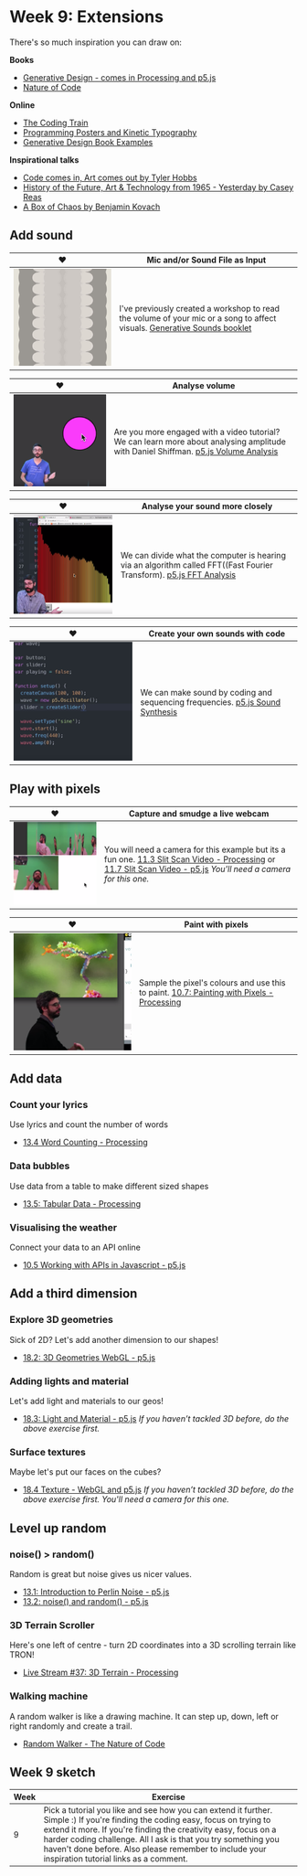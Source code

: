 # Week 9: Extensions

There's so much inspiration you can draw on:

**Books**
- [Generative Design - comes in Processing and p5.js](https://www.amazon.com.au/Generative-Design-Benedikt-Gross/dp/1616897589/ref=asc_df_1616897589/?tag=googleshopdsk-22&linkCode=df0&hvadid=341791741598&hvpos=1o1&hvnetw=g&hvrand=7110800301134216777&hvpone=&hvptwo=&hvqmt=&hvdev=c&hvdvcmdl=&hvlocint=&hvlocphy=9071333&hvtargid=pla-525970913024&psc=1)
- [Nature of Code](https://www.amazon.com.au/Nature-Code-Daniel-Shiffman/dp/0985930802/ref=pd_sim_14_3/356-3477534-9005948?_encoding=UTF8&pd_rd_i=0985930802&pd_rd_r=badb3546-6dbf-4890-af34-5d598c83953f&pd_rd_w=KXZjU&pd_rd_wg=hzz7n&pf_rd_p=f09e5598-fbdb-4712-af44-62e0022496fc&pf_rd_r=X0WCQWZEWJ9ASP89PSGN&psc=1&refRID=X0WCQWZEWJ9ASP89PSGN)

**Online**
- [The Coding Train](https://www.youtube.com/channel/UCvjgXvBlbQiydffZU7m1_aw)
- [Programming Posters and Kinetic Typography](https://www.youtube.com/watch?v=EMgD_F8WltY)
- [Generative Design Book Examples](http://www.generative-gestaltung.de/2/)

**Inspirational talks**
- [Code comes in, Art comes out by Tyler Hobbs](https://www.youtube.com/watch?v=LBpqoj2nOQo&t=1s)
- [History of the Future, Art & Technology from 1965 - Yesterday by Casey Reas](https://www.youtube.com/watch?v=mHox98NFU3o)
- [A Box of Chaos by Benjamin Kovach](https://www.youtube.com/watch?v=kZNTozzsNqk&t=13s)

## Add sound
 
♥ | Mic and/or Sound File as Input | 
--- | --- |
![](https://github.com/melaniehuang/creative-coding-studio/blob/master/course-material/images/week-09-001.png) | I've previously created a workshop to read the volume of your mic or a song to affect visuals. [Generative Sounds booklet](https://drive.google.com/file/d/12sAIQpIfR_o0tudW0heF3GV6y4iT_Gcn/view?usp=sharing)|

♥ | Analyse volume | 
--- | --- |
![](https://github.com/melaniehuang/creative-coding-studio/blob/master/course-material/images/week-09-002.png) | Are you more engaged with a video tutorial? We can learn more about analysing amplitude with Daniel Shiffman. [p5.js Volume Analysis](https://www.youtube.com/watch?v=NCCHQwNAN6Y&list=PLRqwX-V7Uu6aFcVjlDAkkGIixw70s7jpW&index=4)| 

 ♥ | Analyse your sound more closely |
--- | --- |
![](https://github.com/melaniehuang/creative-coding-studio/blob/master/course-material/images/week-09-003.png) | We can divide what the computer is hearing via an algorithm called FFT((Fast Fourier Transform). [p5.js FFT Analysis](https://www.youtube.com/watch?v=2O3nm0Nvbi4&list=PLRqwX-V7Uu6aFcVjlDAkkGIixw70s7jpW&index=11)| 

 ♥ | Create your own sounds with code |
--- | --- |
![](https://github.com/melaniehuang/creative-coding-studio/blob/master/course-material/images/week-09-004.png) | We can make sound by coding and sequencing frequencies. [p5.js Sound Synthesis](https://www.youtube.com/watch?v=Bk8rLzzSink&list=PLRqwX-V7Uu6aFcVjlDAkkGIixw70s7jpW&index=6) | 

## Play with pixels

 ♥ | Capture and smudge a live webcam |
--- | --- |
![](https://github.com/melaniehuang/creative-coding-studio/blob/master/course-material/images/week-09-005.png) | You will need a camera for this example but its a fun one. [11.3 Slit Scan Video - Processing](https://www.youtube.com/watch?v=WCJM9WIoudI&list=PLRqwX-V7Uu6bw0bVn4M63p8TMJf3OhGy8&index=3) or [11.7 Slit Scan Video - p5.js](https://www.youtube.com/watch?v=YqVbuMPIRwY&feature=youtu.be) *You'll need a camera for this one.* | 

 ♥ | Paint with pixels |
--- | --- |
![](https://github.com/melaniehuang/creative-coding-studio/blob/master/course-material/images/week-09-006.png) | Sample the pixel's colours and use this to paint. [10.7: Painting with Pixels - Processing](https://www.youtube.com/watch?v=NbX3RnlAyGU&feature=youtu.be) | 

## Add data
### Count your lyrics
Use lyrics and count the number of words
- [13.4 Word Counting - Processing](https://www.youtube.com/watch?v=JRlqDsuK3Is&feature=youtu.be)

### Data bubbles
Use data from a table to make different sized shapes
- [13.5: Tabular Data - Processing](https://www.youtube.com/watch?v=woaR-CJEwqc&feature=youtu.be)

### Visualising the weather
Connect your data to an API online
- [10.5 Working with APIs in Javascript - p5.js](https://www.youtube.com/watch?v=ecT42O6I_WI&feature=youtu.be)

## Add a third dimension
### Explore 3D geometries
Sick of 2D? Let's add another dimension to our shapes!
- [18.2: 3D Geometries WebGL - p5.js](https://www.youtube.com/watch?v=6TPVoB4uQCU&list=PLRqwX-V7Uu6bPhi8sS1hHJ77n3zRO9FR_&t=0s&index=3)

### Adding lights and material
Let's add light and materials to our geos!
- [18.3: Light and Material - p5.js](https://www.youtube.com/watch?v=k2FguXvqp60&feature=youtu.be)
*If you haven’t tackled 3D before, do the above exercise first.*

### Surface textures
Maybe let's put our faces on the cubes?
- [18.4 Texture - WebGL and p5.js](https://www.youtube.com/watch?v=O1mYw-3Wl_Q&feature=youtu.be)
*If you haven’t tackled 3D before, do the above exercise first.*
*You'll need a camera for this one.*

## Level up random
### noise() > random()
Random is great but noise gives us nicer values.
- [13.1: Introduction to Perlin Noise - p5.js](https://www.youtube.com/watch?v=Qf4dIN99e2w&feature=youtu.be)
- [13.2: noise() and random() - p5.js](https://www.youtube.com/watch?v=YcdldZ1E9gU&feature=youtu.be)

### 3D Terrain Scroller
Here's one left of centre - turn 2D coordinates into a 3D scrolling terrain like TRON!
- [Live Stream #37: 3D Terrain - Processing](https://www.youtube.com/watch?v=ELpZW62HGVs&feature=youtu.be)

### Walking machine
A random walker is like a drawing machine. It can step up, down, left or right randomly and create a trail.
- [Random Walker - The Nature of Code](https://www.youtube.com/watch?v=rqecAdEGW6I&feature=youtu.be)

## Week 9 sketch
Week | Exercise |
--- | --- |
9 | Pick a tutorial you like and see how you can extend it further. Simple :) If you're finding the coding easy, focus on trying to extend it more. If you're finding the creativity easy, focus on a harder coding challenge. All I ask is that you try something you haven't done before. Also please remember to include your inspiration tutorial links as a comment. |

